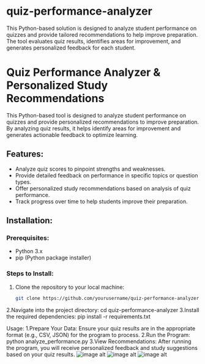 # quiz-performance-analyzer
This Python-based solution is designed to analyze student performance on quizzes and provide tailored recommendations to help improve preparation. The tool evaluates quiz results, identifies areas for improvement, and generates personalized feedback for each student.

# Quiz Performance Analyzer & Personalized Study Recommendations

This Python-based tool is designed to analyze student performance on quizzes and provide personalized recommendations to improve preparation. By analyzing quiz results, it helps identify areas for improvement and generates actionable feedback to optimize learning.

## Features:
- Analyze quiz scores to pinpoint strengths and weaknesses.
- Provide detailed feedback on performance in specific topics or question types.
- Offer personalized study recommendations based on analysis of quiz performance.
- Track progress over time to help students improve their preparation.

## Installation:

### Prerequisites:
- Python 3.x
- pip (Python package installer)

### Steps to Install:

1. Clone the repository to your local machine:
   ```bash
   git clone https://github.com/yourusername/quiz-performance-analyzer.git
2.Navigate into the project directory:
                     cd quiz-performance-analyzer
3.Install the required dependencies:
                     pip install -r requirements.txt

Usage:
1.Prepare Your Data: Ensure your quiz results are in the appropriate format (e.g., CSV, JSON) for the program to process.
2.Run the Program:
             python analyze_performance.py
3.View Recommendations:
             After running the program, you will receive personalized feedback and study suggestions based on your quiz results.
![ image alt ](https://github.com/MrugakshiPatil/quiz-performance-analyzer/blob/a72587dbb14596a376b18de7f2e69ca5c04a8ffc/excecuted%20code%20(1).png)
![ image alt](https://github.com/MrugakshiPatil/quiz-performance-analyzer/blob/9eeb6d9d9acd11a7ae414bc6c62f92f073b92495/executed%20code%20(2).png)
![ image alt](https://github.com/MrugakshiPatil/quiz-performance-analyzer/blob/70d09249024f9e0be1170960da699c9bee98dcee/executed%20code%20(3).png)
